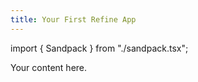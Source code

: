 ```yaml
---
title: Your First Refine App
---
```


import { Sandpack } from "./sandpack.tsx";

<Sandpack>

Your content here.

</Sandpack>
